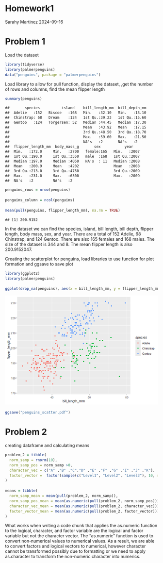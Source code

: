 Homework1
================
Sarahy Martinez
2024-09-16

# Problem 1

Load the dataset

``` r
library(tidyverse)
library(palmerpenguins)
data("penguins", package = "palmerpenguins")
```

Load library to allow for pull function, display the dataset, ,get the
number of rows and columns, find the mean flipper length

``` r
summary(penguins)
```

    ##       species          island    bill_length_mm  bill_depth_mm  
    ##  Adelie   :152   Biscoe   :168   Min.   :32.10   Min.   :13.10  
    ##  Chinstrap: 68   Dream    :124   1st Qu.:39.23   1st Qu.:15.60  
    ##  Gentoo   :124   Torgersen: 52   Median :44.45   Median :17.30  
    ##                                  Mean   :43.92   Mean   :17.15  
    ##                                  3rd Qu.:48.50   3rd Qu.:18.70  
    ##                                  Max.   :59.60   Max.   :21.50  
    ##                                  NA's   :2       NA's   :2      
    ##  flipper_length_mm  body_mass_g       sex           year     
    ##  Min.   :172.0     Min.   :2700   female:165   Min.   :2007  
    ##  1st Qu.:190.0     1st Qu.:3550   male  :168   1st Qu.:2007  
    ##  Median :197.0     Median :4050   NA's  : 11   Median :2008  
    ##  Mean   :200.9     Mean   :4202                Mean   :2008  
    ##  3rd Qu.:213.0     3rd Qu.:4750                3rd Qu.:2009  
    ##  Max.   :231.0     Max.   :6300                Max.   :2009  
    ##  NA's   :2         NA's   :2

``` r
penguins_rows = nrow(penguins)

penguins_column = ncol(penguins)

mean(pull(penguins, flipper_length_mm), na.rm = TRUE)
```

    ## [1] 200.9152

In the dataset we can find the species, island, bill length, bill depth,
flipper length, body mass, sex, and year. There are a total of 152
Adelie, 68 Chinstrap, and 124 Gentoo. There are also 165 females and 168
males. The size of the dataset is 344 and 8. The mean flipper length is
also 200.9152047.

Creating the scatterplot for penguins, load libraries to use function
for plot formation and ggsave to save plot

``` r
library(ggplot2)
library(palmerpenguins)

ggplot(drop_na(penguins), aes(x = bill_length_mm, y = flipper_length_mm, color = species)) + geom_point()
```

![](p8105_hw1_sjm2284_files/figure-gfm/penguin_scatter-1.png)<!-- -->

``` r
ggsave("penguins_scatter.pdf")
```

# Problem 2

creating dataframe and calculating means

``` r
problem_2 = tibble(
  norm_samp = rnorm(10),
  norm_samp_pos = norm_samp >0,
  character_vec = c("A" ,"B" ,"C","D" ,"E" ,"F" ,"G" ,"I" ,"J" ,"K"),
  factor_vector =  factor(sample(c("Level1", "Level2", "Level3"), 10, replace = TRUE))
)

means = tibble(
  norm_samp_mean = mean(pull(problem_2, norm_samp)),
  norm_samp_pos_mean = mean(as.numeric(pull(problem_2, norm_samp_pos))),
  character_vec_mean = mean(as.numeric(pull(problem_2, character_vec))),
  factor_vector_mean = mean(as.numeric(pull(problem_2, factor_vector))),
)
```

What works when writing a code chunk that applies the as.numeric
function to the logical, character, and factor variable are the logical
and factor variable but not the character vector. The “as.numeric”
function is used to convert non-numerical values to numerical values. As
a result, we are able to convert factors and logical vectors to
numerical, however character cannot be transformed possibly due to
formatting or we need to apply as.character to transform the non-numeric
character into numerics.
